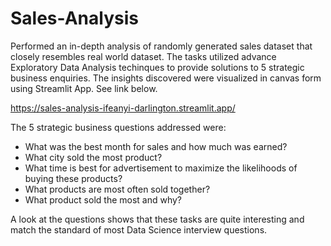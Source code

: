 # Sales-Analysis
Performed an in-depth analysis of randomly generated sales dataset that closely resembles real world dataset. The tasks utilized advance Exploratory Data Analysis techinques to provide solutions to 5 strategic business enquiries. The insights discovered were visualized in canvas form using Streamlit App. See link below.

https://sales-analysis-ifeanyi-darlington.streamlit.app/

The 5 strategic business questions addressed were:

* What was the best month for sales and how much was earned?
* What city sold the most product?
* What time is best for advertisement to maximize the likelihoods of buying these products?
* What products are most often sold together?
* What product sold the most and why?

A look at the questions shows that these tasks are quite interesting and match the standard of most Data Science interview questions.

